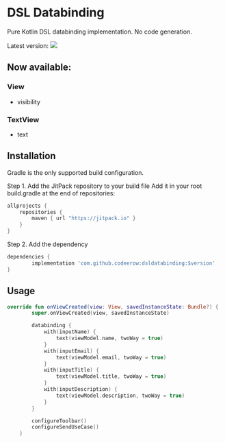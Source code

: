# DSL Databinding
Pure Kotlin DSL databinding implementation. No code generation.

Latest version: [![](https://jitpack.io/v/codeerow/dsldatabinding.svg)](https://jitpack.io/#codeerow/dsldatabinding)

## Now available:
### View
- visibility

### TextView
- text

## Installation

Gradle is the only supported build configuration.

Step 1. Add the JitPack repository to your build file
Add it in your root build.gradle at the end of repositories:

```groovy
allprojects {
    repositories {
        maven { url "https://jitpack.io" }
    }
}
```

Step 2. Add the dependency
```groovy
dependencies {
        implementation 'com.github.codeerow:dsldatabinding:$version'
}
```

## Usage
```kotlin
override fun onViewCreated(view: View, savedInstanceState: Bundle?) {
        super.onViewCreated(view, savedInstanceState)

        databinding {
            with(inputName) {
                text(viewModel.name, twoWay = true)
            }
            with(inputEmail) {
                text(viewModel.email, twoWay = true)
            }
            with(inputTitle) {
                text(viewModel.title, twoWay = true)
            }
            with(inputDescription) {
                text(viewModel.description, twoWay = true)
            }
        }

        configureToolbar()
        configureSendUseCase()
    }
```
